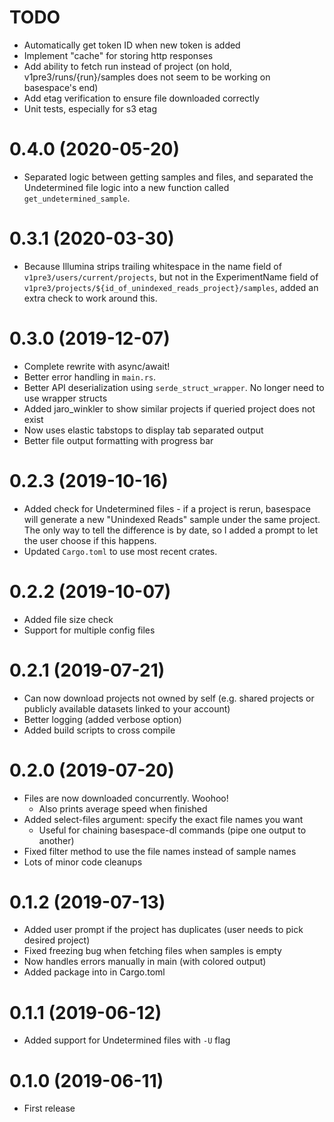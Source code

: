 # TODO

* Automatically get token ID when new token is added
* Implement "cache" for storing http responses
* Add ability to fetch run instead of project (on hold, v1pre3/runs/{run}/samples does not seem to be working on basespace's end)
* Add etag verification to ensure file downloaded correctly
* Unit tests, especially for s3 etag

# 0.4.0  (2020-05-20)

* Separated logic between getting samples and files, and separated the Undetermined file logic into a new function called `get_undetermined_sample`.

# 0.3.1  (2020-03-30)

* Because Illumina strips trailing whitespace in the name field of `v1pre3/users/current/projects`, but not in the ExperimentName field of `v1pre3/projects/${id_of_unindexed_reads_project}/samples`, added an extra check to work around this.

# 0.3.0  (2019-12-07)

* Complete rewrite with async/await!
* Better error handling in `main.rs`.
* Better API deserialization using `serde_struct_wrapper`. No longer need to use wrapper structs
* Added jaro_winkler to show similar projects if queried project does not exist
* Now uses elastic tabstops to display tab separated output
* Better file output formatting with progress bar

# 0.2.3  (2019-10-16)

* Added check for Undetermined files - if a project is rerun, basespace will generate a new "Unindexed Reads"
sample under the same project. The only way to tell the difference is by date, so I added a prompt to let
the user choose if this happens.
* Updated `Cargo.toml` to use most recent crates.

# 0.2.2  (2019-10-07)

* Added file size check
* Support for multiple config files

# 0.2.1  (2019-07-21)

* Can now download projects not owned by self (e.g. shared projects or publicly available datasets linked to your account)
* Better logging (added verbose option)
* Added build scripts to cross compile

# 0.2.0  (2019-07-20)

* Files are now downloaded concurrently. Woohoo!
    - Also prints average speed when finished
* Added select-files argument: specify the exact file names you want
    - Useful for chaining basespace-dl commands (pipe one output to another)
* Fixed filter method to use the file names instead of sample names
* Lots of minor code cleanups

# 0.1.2  (2019-07-13)

* Added user prompt if the project has duplicates (user needs to pick desired project) 
* Fixed freezing bug when fetching files when samples is empty
* Now handles errors manually in main (with colored output)
* Added package into in Cargo.toml

# 0.1.1  (2019-06-12)

* Added support for Undetermined files with `-U` flag

# 0.1.0  (2019-06-11)

* First release
